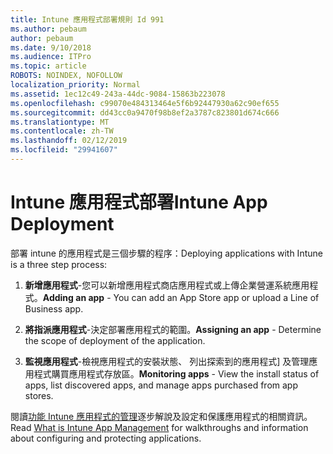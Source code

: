 ```yaml
---
title: Intune 應用程式部署規則 Id 991
ms.author: pebaum
author: pebaum
ms.date: 9/10/2018
ms.audience: ITPro
ms.topic: article
ROBOTS: NOINDEX, NOFOLLOW
localization_priority: Normal
ms.assetid: 1ec12c49-243a-44dc-9084-15863b223078
ms.openlocfilehash: c99070e484313464e5f6b92447930a62c90ef655
ms.sourcegitcommit: dd43cc0a9470f98b8ef2a3787c823801d674c666
ms.translationtype: MT
ms.contentlocale: zh-TW
ms.lasthandoff: 02/12/2019
ms.locfileid: "29941607"
---
```

# <a name="intune-app-deployment"></a><span data-ttu-id="7e387-102">Intune 應用程式部署</span><span class="sxs-lookup"><span data-stu-id="7e387-102">Intune App Deployment</span></span>

<span data-ttu-id="7e387-103">部署 intune 的應用程式是三個步驟的程序：</span><span class="sxs-lookup"><span data-stu-id="7e387-103">Deploying applications with Intune is a three step process:</span></span>
  
1. <span data-ttu-id="7e387-104">**新增應用程式**-您可以新增應用程式商店應用程式或上傳企業營運系統應用程式。</span><span class="sxs-lookup"><span data-stu-id="7e387-104">**Adding an app** - You can add an App Store app or upload a Line of Business app.</span></span> 
    
2. <span data-ttu-id="7e387-105">**將指派應用程式**-決定部署應用程式的範圍。</span><span class="sxs-lookup"><span data-stu-id="7e387-105">**Assigning an app** - Determine the scope of deployment of the application.</span></span> 
    
3. <span data-ttu-id="7e387-106">**監視應用程式**-檢視應用程式的安裝狀態、 列出探索到的應用程式] 及管理應用程式購買應用程式存放區。</span><span class="sxs-lookup"><span data-stu-id="7e387-106">**Monitoring apps** - View the install status of apps, list discovered apps, and manage apps purchased from app stores.</span></span> 
    
<span data-ttu-id="7e387-107">閱讀[功能 Intune 應用程式的管理](https://docs.microsoft.com/intune/app-management)逐步解說及設定和保護應用程式的相關資訊。</span><span class="sxs-lookup"><span data-stu-id="7e387-107">Read [What is Intune App Management](https://docs.microsoft.com/intune/app-management) for walkthroughs and information about configuring and protecting applications.</span></span> 
  

